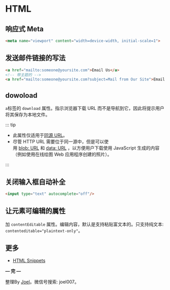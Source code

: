 # HTML

## 响应式 Meta

```html
<meta name="viewport" content="width=device-width, initial-scale=1">
```

## 发送邮件链接的写法

```html
<a href="mailto:someone@yoursite.com">Email Us</a>
<!-- 带主题的 -->
<a href="mailto:someone@yoursite.com?subject=Mail from Our Site">Email Us</a>
```

## dowoload

`a`标签的 `download` 属性。指示浏览器下载 URL 而不是导航到它，因此将提示用户将其保存为本地文件。

::: tip

- 此属性仅适用于[同源 URL](https://developer.mozilla.org/zh-CN/docs/Web/Security/Same-origin_policy)。
- 尽管 HTTP URL 需要位于同一源中，但是可以使用 [blob: URL](https://developer.mozilla.org/zh-CN/docs/Web/API/URL.createObjectURL) 和 [data: URL](https://developer.mozilla.org/zh-CN/docs/Web/HTTP/Basics_of_HTTP/Data_URIs) ，以方便用户下载使用 JavaScript 生成的内容（例如使用在线绘图 Web 应用程序创建的照片）。

:::

## 关闭输入框自动补全

```html
<input type="text" autocomplete="off"/>
```

## 让元素可编辑的属性

加 `contentEditable` 属性。编辑内容，默认是支持粘贴富文本的。只支持纯文本: `contenteditable="plaintext-only"`。

## 更多

- [HTML Snippets](https://css-tricks.com/snippets/html/)

**— 完 —**

整理By [Joel](https://github.com/iamjoel)。微信号搜索: joel007。